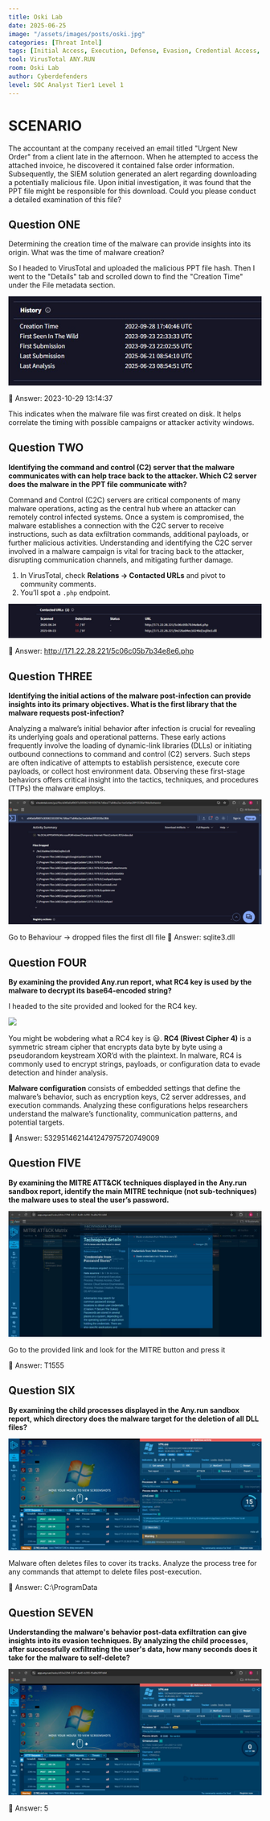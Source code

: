 ```yaml
---
title: Oski Lab
date: 2025-06-25
image: "/assets/images/posts/oski.jpg"
categories: [Threat Intel]
tags: [Initial Access, Execution, Defense, Evasion, Credential Access, Command and Control, Exfiltration]
tool: VirusTotal ANY.RUN
room: Oski Lab
author: Cyberdefenders
level: SOC Analyst Tier1 Level 1
---
```


# SCENARIO

The accountant at the company received an email titled "Urgent New Order" from a client late in the afternoon. When he attempted to access the attached invoice, he discovered it contained false order information. Subsequently, the SIEM solution generated an alert regarding downloading a potentially malicious file. Upon initial investigation, it was found that the PPT file might be responsible for this download. Could you please conduct a detailed examination of this file?

## Question ONE 
Determining the creation time of the malware can provide insights into its origin. What was the time of malware creation?

So I headed to VirusTotal and uploaded the malicious PPT file hash.
Then I went to the "Details" tab and scrolled down to find the "Creation Time" under the File metadata section.

![](/assets/images/posts/oski1.jpg)

📌 Answer: 2023-10-29 13:14:37

This indicates when the malware file was first created on disk. It helps correlate the timing with possible campaigns or attacker activity windows.

## Question TWO

**Identifying the command and control (C2) server that the malware communicates with can help trace back to the attacker. Which C2 server does the malware in the PPT file communicate with?**

Command and Control (C2C) servers are critical components of many malware operations, acting as the central hub where an attacker can remotely control infected systems. Once a system is compromised, the malware establishes a connection with the C2C server to receive instructions, such as data exfiltration commands, additional payloads, or further malicious activities. Understanding and identifying the C2C server involved in a malware campaign is vital for tracing back to the attacker, disrupting communication channels, and mitigating further damage.

1. In VirusTotal, check **Relations → Contacted URLs** and pivot to community comments.
2. You’ll spot a `.php` endpoint. 

![](/assets/images/posts/oski2.jpg)

📌 Answer: http://171.22.28.221/5c06c05b7b34e8e6.php

## Question THREE

**Identifying the initial actions of the malware post-infection can provide insights into its primary objectives. What is the first library that the malware requests post-infection?**

Analyzing a malware’s initial behavior after infection is crucial for revealing its underlying goals and operational patterns. These early actions frequently involve the loading of dynamic-link libraries (DLLs) or initiating outbound connections to command and control (C2) servers. Such steps are often indicative of attempts to establish persistence, execute core payloads, or collect host environment data. Observing these first-stage behaviors offers critical insight into the tactics, techniques, and procedures (TTPs) the malware employs.

![](/assets/images/posts/oski3.jpg)

Go to Behaviour -> dropped files the first dll file
📌 Answer: sqlite3.dll

## Question FOUR 
**By examining the provided Any.run report, what RC4 key is used by the malware to decrypt its base64-encoded string?**

I headed to the site provided and looked for the RC4 key.

![](https://github.com/user-attachments/assets/eb41e797-a12c-4d58-a42c-1414f358fe56)

You might be wobdering what a RC4 key is 😃. **RC4 (Rivest Cipher 4)** is a symmetric stream cipher that encrypts data byte by byte using a pseudorandom keystream XOR’d with the plaintext. In malware, RC4 is commonly used to encrypt strings, payloads, or configuration data to evade detection and hinder analysis.

**Malware configuration** consists of embedded settings that define the malware’s behavior, such as encryption keys, C2 server addresses, and execution commands. Analyzing these configurations helps researchers understand the malware’s functionality, communication patterns, and potential targets.

📌 Answer: 5329514621441247975720749009

## Question FIVE 
**By examining the MITRE ATT&CK techniques displayed in the Any.run sandbox report, identify the main MITRE technique (not sub-techniques) the malware uses to steal the user’s password.**

![](/assets/images/posts/oski6.jpg)

Go to the provided link and look for the MITRE button and press it

📌 Answer: T1555

## Question SIX

**By examining the child processes displayed in the Any.run sandbox report, which directory does the malware target for the deletion of all DLL files?**

![](/assets/images/posts/oski5.jpg)

Malware often deletes files to cover its tracks. Analyze the process tree for any commands that attempt to delete files post-execution.

📌 Answer: C:\ProgramData

## Question SEVEN

**Understanding the malware's behavior post-data exfiltration can give insights into its evasion techniques. By analyzing the child processes, after successfully exfiltrating the user's data, how many seconds does it take for the malware to self-delete?**

![](/assets/images/posts/oski7.jpg)

📌 Answer: 5

